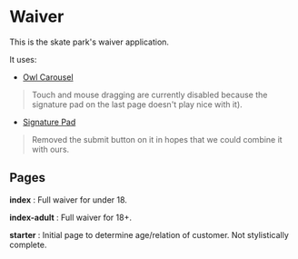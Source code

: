 Waiver
======

This is the skate park's waiver application.

It uses:
- [Owl Carousel](https://github.com/OwlFonk/OwlCarousel) 
> Touch and mouse dragging are currently disabled because the signature pad on the last page doesn't play nice with it).

- [Signature Pad](https://github.com/szimek/signature_pad)
> Removed the submit button on it in hopes that we could combine it with ours.


## Pages

**index** : Full waiver for under 18.

**index-adult** : Full waiver for 18+.

**starter** : Initial page to determine age/relation of customer. Not stylistically complete.
